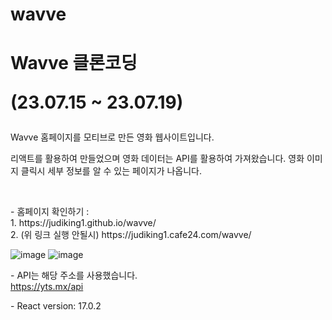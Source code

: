 # wavve

<h1>
  Wavve 클론코딩
<p>(23.07.15 ~ 23.07.19)</p>
</h1>
<p>
  Wavve 홈페이지를 모티브로 만든 영화 웹사이트입니다.
</p>
<p>
  리액트를 활용하여 만들었으며
  영화 데이터는 API를 활용하여 가져왔습니다.
  영화 이미지 클릭시 세부 정보를 알 수 있는 페이지가 나옵니다.
</p>
<br>
<p>
  - 홈페이지 확인하기 :
  <br>
  1. https://judiking1.github.io/wavve/
  <br>
  2. (위 링크 실행 안될시) https://judiking1.cafe24.com/wavve/
</p>

![image](https://github.com/judiking1/wavve/assets/110409369/787534f5-2e74-4278-87f0-5e869451d948)
![image](https://github.com/judiking1/wavve/assets/110409369/94d3a749-20d3-4be9-a829-d985d7e73b5b)


<p>
  - API는 해당 주소를 사용했습니다.
  <br>
  <a href="https://yts.mx/api">https://yts.mx/api</a>
</p>

<p>
  - React version: 17.0.2
</p>



